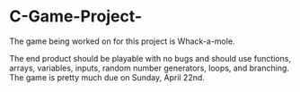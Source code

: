 # C-Game-Project-

The game being worked on for this project is Whack-a-mole.

The end product should be playable with no bugs and should
use functions, arrays, variables, inputs, random number
generators, loops, and branching. The game is pretty 
much due on Sunday, April 22nd.
